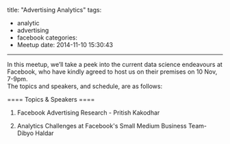 title: "Advertising Analytics"
tags:
  - analytic
  - advertising
  - facebook
categories:
  - Meetup
date: 2014-11-10 15:30:43
---

In this meetup, we’ll take a peek into the current data science endeavours at Facebook, 
who have kindly agreed to host us on their premises on 10 Nov, 7-9pm.  
The topics and speakers, and schedule, are as follows: 

==== Topics & Speakers ====

1. Facebook Advertising Research - Pritish Kakodhar

2. Analytics Challenges at Facebook's Small Medium Business Team- Dibyo Haldar